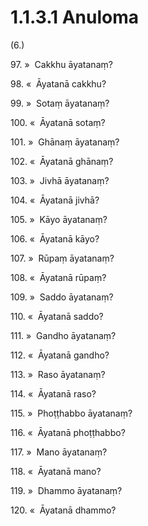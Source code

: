 # 1.1.3.1 Anuloma

(6.)

97\. »  Cakkhu āyatanaṃ?

98\. «  Āyatanā cakkhu?

99\. »  Sotaṃ āyatanaṃ?

100\. «  Āyatanā sotaṃ?

101\. »  Ghānaṃ āyatanaṃ?

102\. «  Āyatanā ghānaṃ?

103\. »  Jivhā āyatanaṃ?

104\. «  Āyatanā jivhā?

105\. »  Kāyo āyatanaṃ?

106\. «  Āyatanā kāyo?

107\. »  Rūpaṃ āyatanaṃ?

108\. «  Āyatanā rūpaṃ?

109\. »  Saddo āyatanaṃ?

110\. «  Āyatanā saddo?

111\. »  Gandho āyatanaṃ?

112\. «  Āyatanā gandho?

113\. »  Raso āyatanaṃ?

114\. «  Āyatanā raso?

115\. »  Phoṭṭhabbo āyatanaṃ?

116\. «  Āyatanā phoṭṭhabbo?

117\. »  Mano āyatanaṃ?

118\. «  Āyatanā mano?

119\. »  Dhammo āyatanaṃ?

120\. «  Āyatanā dhammo?

